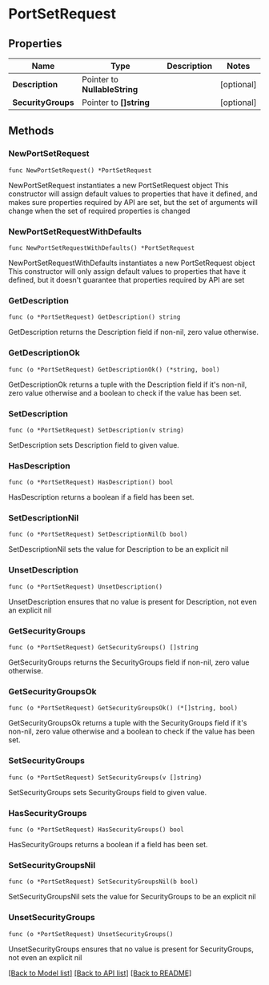 # PortSetRequest

## Properties

Name | Type | Description | Notes
------------ | ------------- | ------------- | -------------
**Description** | Pointer to **NullableString** |  | [optional] 
**SecurityGroups** | Pointer to **[]string** |  | [optional] 

## Methods

### NewPortSetRequest

`func NewPortSetRequest() *PortSetRequest`

NewPortSetRequest instantiates a new PortSetRequest object
This constructor will assign default values to properties that have it defined,
and makes sure properties required by API are set, but the set of arguments
will change when the set of required properties is changed

### NewPortSetRequestWithDefaults

`func NewPortSetRequestWithDefaults() *PortSetRequest`

NewPortSetRequestWithDefaults instantiates a new PortSetRequest object
This constructor will only assign default values to properties that have it defined,
but it doesn't guarantee that properties required by API are set

### GetDescription

`func (o *PortSetRequest) GetDescription() string`

GetDescription returns the Description field if non-nil, zero value otherwise.

### GetDescriptionOk

`func (o *PortSetRequest) GetDescriptionOk() (*string, bool)`

GetDescriptionOk returns a tuple with the Description field if it's non-nil, zero value otherwise
and a boolean to check if the value has been set.

### SetDescription

`func (o *PortSetRequest) SetDescription(v string)`

SetDescription sets Description field to given value.

### HasDescription

`func (o *PortSetRequest) HasDescription() bool`

HasDescription returns a boolean if a field has been set.

### SetDescriptionNil

`func (o *PortSetRequest) SetDescriptionNil(b bool)`

 SetDescriptionNil sets the value for Description to be an explicit nil

### UnsetDescription
`func (o *PortSetRequest) UnsetDescription()`

UnsetDescription ensures that no value is present for Description, not even an explicit nil
### GetSecurityGroups

`func (o *PortSetRequest) GetSecurityGroups() []string`

GetSecurityGroups returns the SecurityGroups field if non-nil, zero value otherwise.

### GetSecurityGroupsOk

`func (o *PortSetRequest) GetSecurityGroupsOk() (*[]string, bool)`

GetSecurityGroupsOk returns a tuple with the SecurityGroups field if it's non-nil, zero value otherwise
and a boolean to check if the value has been set.

### SetSecurityGroups

`func (o *PortSetRequest) SetSecurityGroups(v []string)`

SetSecurityGroups sets SecurityGroups field to given value.

### HasSecurityGroups

`func (o *PortSetRequest) HasSecurityGroups() bool`

HasSecurityGroups returns a boolean if a field has been set.

### SetSecurityGroupsNil

`func (o *PortSetRequest) SetSecurityGroupsNil(b bool)`

 SetSecurityGroupsNil sets the value for SecurityGroups to be an explicit nil

### UnsetSecurityGroups
`func (o *PortSetRequest) UnsetSecurityGroups()`

UnsetSecurityGroups ensures that no value is present for SecurityGroups, not even an explicit nil

[[Back to Model list]](../README.md#documentation-for-models) [[Back to API list]](../README.md#documentation-for-api-endpoints) [[Back to README]](../README.md)


